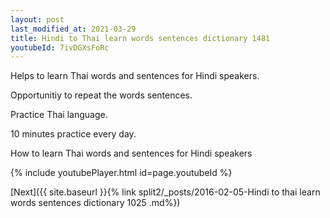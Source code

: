```yaml
---
layout: post
last_modified_at: 2021-03-29
title: Hindi to Thai learn words sentences dictionary 1481 
youtubeId: 7ivDGXsFoRc
---
```

 
 
Helps to learn Thai words and sentences for Hindi speakers.

Opportunitiy to repeat the words sentences. 

Practice Thai language. 
 
10 minutes practice every day. 
 
How to learn Thai words and sentences for Hindi speakers 
 
{% include youtubePlayer.html id=page.youtubeId %}
 
 
[Next]({{ site.baseurl }}{% link  split2/_posts/2016-02-05-Hindi to thai learn words sentences dictionary 1025 .md%})
 
